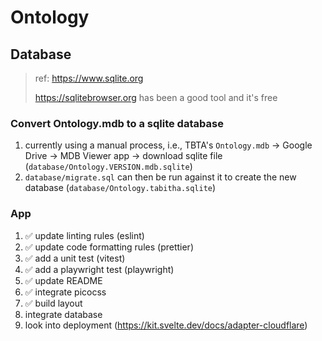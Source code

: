 # Ontology

## Database
> ref:  https://www.sqlite.org
>
> https://sqlitebrowser.org has been a good tool and it's free

### Convert Ontology.mdb to a sqlite database

1. currently using a manual process, i.e., TBTA's `Ontology.mdb` -> Google Drive -> MDB Viewer app -> download sqlite file (`database/Ontology.VERSION.mdb.sqlite`)
1. `database/migrate.sql` can then be run against it to create the new database (`database/Ontology.tabitha.sqlite`)

### App

1. ✅ update linting rules (eslint)
1. ✅ update code formatting rules (prettier)
1. ✅ add a unit test (vitest)
1. ✅ add a playwright test (playwright)
1. ✅ update README
1. ✅ integrate picocss
1. ✅ build layout
1. integrate database
1. look into deployment (https://kit.svelte.dev/docs/adapter-cloudflare)
